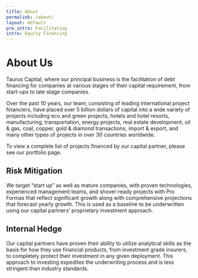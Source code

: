 ```yaml
---
title: About
permalink: /about/
layout: default
pre_intro: Facilitating
intro: Equity Financing
---
```


# About Us

Taurus Capital; where our principal business is the facilitation of debt financing for companies at various stages of their capital requirement, from start-ups to late stage companies.

Over the past 10 years, our team; consisting of leading international project financiers, have placed over 5 billion dollars of capital into a wide variety of projects including eco and green projects, hotels and hotel resorts, manufacturing, transportation, energy projects, real estate development, oil & gas, coal, copper, gold & diamond transactions, import & export, and many other types of projects in over 30 countries worldwide.

To view a complete list of projects financed by our capital partner, please see our portfolio page.

## Risk Mitigation

We target “start up” as well as mature companies, with proven technologies, experienced management teams, and shovel-ready projects with Pro Formas that reflect significant growth along with comprehensive projections that forecast yearly growth. This is used as a baseline to be underwritten using our capital partners’ proprietary investment approach.

## Internal Hedge

Our capital partners have proven their ability to utilize analytical skills as the basis for how they use financial products, from investment grade insurers, to completely protect their investment in any given deployment. This approach to investing expedites the underwriting process and is less stringent than industry standards.
